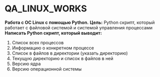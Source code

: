 # QA_LINUX_WORKS

**Работа с ОС Linux с помощью Python.**
**Цель:** Python скрипт, который работает с файловой системой и системой управления процессами
**Написать Python скрипт, который выводит:**

1. Список всех процессов
2. Информацию о конкретном процессе
3. Список в файлов в директории (указать директорию)
4. Текущую директорию и список в файлов в ней
5. Версию ядра
6. Версию операционной системы

